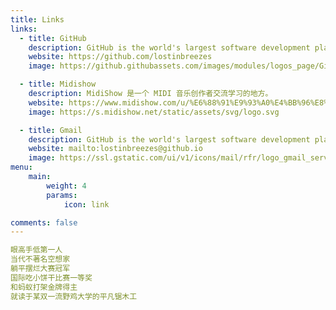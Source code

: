 ```yaml
---
title: Links
links:
  - title: GitHub
    description: GitHub is the world's largest software development platform.
    website: https://github.com/lostinbreezes
    image: https://github.githubassets.com/images/modules/logos_page/GitHub-Mark.png

  - title: Midishow
    description: MidiShow 是一个 MIDI 音乐创作者交流学习的地方。
    website: https://www.midishow.com/u/%E6%88%91%E9%93%A0%E4%BB%96%E8%B6%85
    image: https://s.midishow.net/static/assets/svg/logo.svg

  - title: Gmail
    description: GitHub is the world's largest software development platform.
    website: mailto:lostinbreezes@github.io
    image: https://ssl.gstatic.com/ui/v1/icons/mail/rfr/logo_gmail_server_1x.png
menu:
    main: 
        weight: 4
        params:
            icon: link

comments: false
---
```




```yaml
眼高手低第一人
当代不著名空想家
躺平摆烂大赛冠军
国际吃小饼干比赛一等奖
和蚂蚁打架金牌得主
就读于某双一流野鸡大学的平凡锯木工
```



